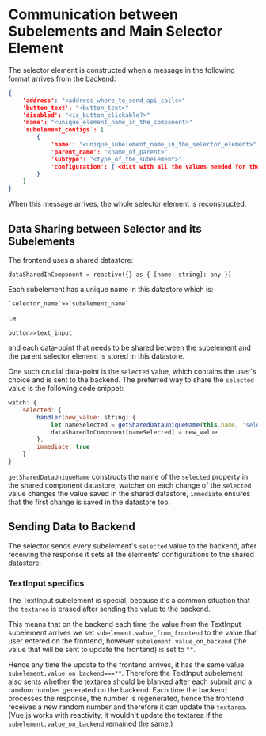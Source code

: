 # Communication between Subelements and Main Selector Element

The selector element is constructed when a message in the following format arrives from the backend:

```json
{
    'address': "<address_where_to_send_api_calls>"
    'button_text': "<button_text>"
​    'disabled': "<is_button_clickable?>"
    'name': "<unique_element_name_in_the_component>"​
    `subelement_configs`: [
        {
            'name': "<unique_subelement_name_in_the_selector_element>"
            'parent_name': "<name_of_parent>"
            'subtype': "<type_of_the_subelement>"
            'configuration': { <dict with all the values needed for the specific subelement> }
        }
    ]
}
```

When this message arrives, the whole selector element is reconstructed.

## Data Sharing between Selector and its Subelements

The frontend uses a shared datastore:

```vuejs
dataSharedInComponent = reactive({} as { [name: string]: any })
```

Each subelement has a unique name in this datastore which is:

```
`selector_name`>>`subelement_name`
```

i.e.

```
button>>text_input
```

and each data-point that needs to be shared between the subelement and the parent selector element is stored in this datastore.

One such crucial data-point is the `selected` value, which contains the user's choice and is sent to the backend. The preferred way to share the `selected` value is the following code snippet:

```js
watch: {
    selected: {
        handler(new_value: string) {
            let nameSelected = getSharedDataUniqueName(this.name, 'selected')
            dataSharedInComponent[nameSelected] = new_value
        },
        immediate: true
    }
}
```

`getSharedDataUniqueName` constructs the name of the `selected` property in the shared component datastore, watcher on each change of the `selected` value changes the value saved in the shared datastore, `immediate` ensures that the first change is saved in the datastore too.

## Sending Data to Backend

The selector sends every subelement's `selected` value to the backend, after receiving the response it sets all the elements' configurations to the shared datastore.

### TextInput specifics

The TextInput subelement is special, because it's a common situation that the `textarea` is erased after sending the value to the backend.

This means that on the backend each time the value from the TextInput subelement arrives we set `subelement.value_from_frontend` to the value that user entered on the frontend, however `subelement.value_on_backend` (the value that will be sent to update the frontend) is set to `""`.

Hence any time the update to the frontend arrives, it has the same value `subelement.value_on_backend===""`. Therefore the TextInput subelement also sents whether the textarea should be blanked after each submit and a random number generated on the backend. Each time the backend processes the response, the number is regenerated, hence the frontend receives a new random number and therefore it can update the `textarea`. (Vue.js works with reactivity, it wouldn't update the textarea if the `subelement.value_on_backend` remained the same.)

